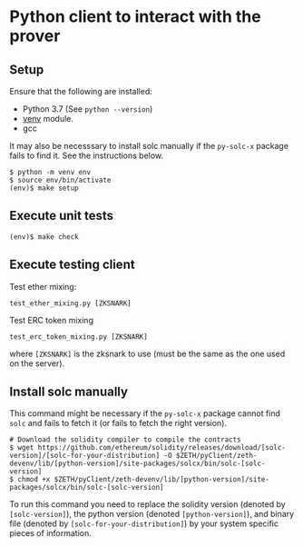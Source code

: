 # Python client to interact with the prover

## Setup

Ensure that the following are installed:

- Python 3.7  (See `python --version`)
- [venv](https://docs.python.org/3/library/venv.html#module-venv) module.
- gcc

It may also be necesssary to install solc manually if the `py-solc-x` package
fails to find it. See the instructions below.

```console
$ python -m venv env
$ source env/bin/activate
(env)$ make setup
```

## Execute unit tests

```console
(env)$ make check
```

## Execute testing client

Test ether mixing:
```console
test_ether_mixing.py [ZKSNARK]
```

Test ERC token mixing
```console
test_erc_token_mixing.py [ZKSNARK]
```

where `[ZKSNARK]` is the zksnark to use (must be the same as the one used on
the server).

## Install solc manually

This command might be necessary if the `py-solc-x` package cannot find `solc`
and fails to fetch it (or fails to fetch the right version).

```console
# Download the solidity compiler to compile the contracts
$ wget https://github.com/ethereum/solidity/releases/download/[solc-version]/[solc-for-your-distribution] -O $ZETH/pyClient/zeth-devenv/lib/[python-version]/site-packages/solcx/bin/solc-[solc-version]
$ chmod +x $ZETH/pyClient/zeth-devenv/lib/[python-version]/site-packages/solcx/bin/solc-[solc-version]
```

To run this command you need to replace the solidity version (denoted by
`[solc-version]`), the python version (denoted `[python-version]`), and binary
file (denoted by `[solc-for-your-distribution]`) by your system specific pieces
of information.
